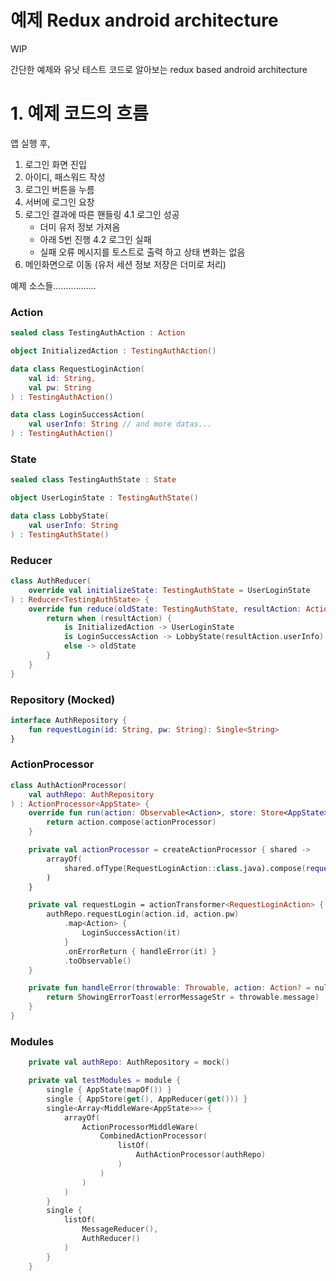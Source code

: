# 예제 Redux android architecture

WIP

간단한 예제와 유닛 테스트 코드로 알아보는 redux based android architecture 


# 1. 예제 코드의 흐름

앱 실행 후,
1. 로그인 화면 진입
2. 아이디, 패스워드 작성 
3. 로그인 버튼을 누름
3. 서버에 로그인 요창 
4. 로그인 결과에 따른 핸들링
  4.1 로그인 성공 
    - 더미 유저 정보 가져옴
    - 아래 5번 진행
  4.2 로그인 실패 
    - 실패 오류 메시지를 토스트로 출력 하고 상태 변화는 없음 
5. 메인화면으로 이동 (유저 세션 정보 저장은 더미로 처리)


예제 소스들................. 

### Action

```kotlin
sealed class TestingAuthAction : Action

object InitializedAction : TestingAuthAction()

data class RequestLoginAction(
    val id: String,
    val pw: String
) : TestingAuthAction()

data class LoginSuccessAction(
    val userInfo: String // and more datas...
) : TestingAuthAction()
```

### State

```kotlin
sealed class TestingAuthState : State

object UserLoginState : TestingAuthState()

data class LobbyState(
    val userInfo: String
) : TestingAuthState()
```

### Reducer 

```kotlin
class AuthReducer(
    override val initializeState: TestingAuthState = UserLoginState
) : Reducer<TestingAuthState> {
    override fun reduce(oldState: TestingAuthState, resultAction: Action): TestingAuthState {
        return when (resultAction) {
            is InitializedAction -> UserLoginState
            is LoginSuccessAction -> LobbyState(resultAction.userInfo)
            else -> oldState
        }
    }
}
```

### Repository (Mocked)

```kotlin
interface AuthRepository {
    fun requestLogin(id: String, pw: String): Single<String>
}
```

### ActionProcessor 

```kotlin 
class AuthActionProcessor(
    val authRepo: AuthRepository
) : ActionProcessor<AppState> {
    override fun run(action: Observable<Action>, store: Store<AppState>): Observable<out Action> {
        return action.compose(actionProcessor)
    }

    private val actionProcessor = createActionProcessor { shared ->
        arrayOf(
            shared.ofType(RequestLoginAction::class.java).compose(requestLogin)
        )
    }

    private val requestLogin = actionTransformer<RequestLoginAction> { action ->
        authRepo.requestLogin(action.id, action.pw)
            .map<Action> {
                LoginSuccessAction(it)
            }
            .onErrorReturn { handleError(it) }
            .toObservable()
    }

    private fun handleError(throwable: Throwable, action: Action? = null): MessageAction {
        return ShowingErrorToast(errorMessageStr = throwable.message)
    }
}
```

### Modules

```kotlin
    private val authRepo: AuthRepository = mock()

    private val testModules = module {
        single { AppState(mapOf()) }
        single { AppStore(get(), AppReducer(get())) }
        single<Array<MiddleWare<AppState>>> {
            arrayOf(
                ActionProcessorMiddleWare(
                    CombinedActionProcessor(
                        listOf(
                            AuthActionProcessor(authRepo)
                        )
                    )
                )
            )
        }
        single {
            listOf(
                MessageReducer(),
                AuthReducer()
            )
        }
    }
```

